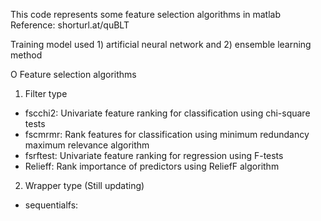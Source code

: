 This code represents some feature selection algorithms in matlab
Reference: shorturl.at/quBLT

Training model used 1) artificial neural network and 2) ensemble learning method

O Feature selection algorithms

1. Filter type
- fscchi2: Univariate feature ranking for classification using chi-square tests
- fscmrmr: Rank features for classification using minimum redundancy maximum relevance algorithm
- fsrftest: Univariate feature ranking for regression using F-tests
- Relieff: Rank importance of predictors using ReliefF algorithm

2. Wrapper type (Still updating)
- sequentialfs: 
